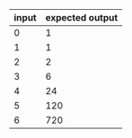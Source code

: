
| input   | expected output |
|---------|-----------------|
|   0     |       1         |
|   1     |       1         |
|   2     |       2         |
|   3     |       6         |
|   4     |       24        |
|   5     |       120       |
|   6     |       720       |
